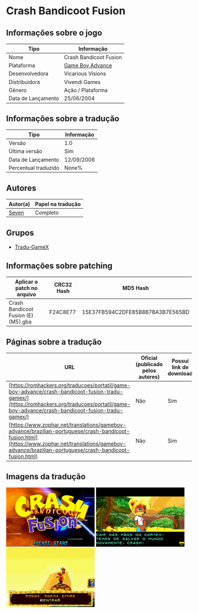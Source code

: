 # Crash Bandicoot Fusion

## Informações sobre o jogo

| Tipo | Informação |
| ----------- | ----------- |
| Nome | Crash Bandicoot Fusion |
| Plataforma | [Game Boy Advance](../) |
| Desenvolvedora | Vicarious Visions |
| Distribuidora | Vivendi Games |
| Gênero | Ação / Plataforma |
| Data de Lançamento | 25/06/2004 |

## Informações sobre a tradução

| Tipo | Informação |
| ----------- | ----------- |
| Versão | 1\.0 |
| Última versão | Sim |
| Data de Lançamento | 12/09/2006 |
| Percentual traduzido | None% |

## Autores

| Autor(a) | Papel na tradução |
| ----------- | ----------- |
| [Seven](../../../autores/seven/) | Completo |

## Grupos

* [Tradu\-GameX](../../../grupos/tradu-gamex/)

## Informações sobre patching

| Aplicar o patch no arquivo | CRC32 Hash | MD5 Hash |
| ----------- | ----------- | ----------- |
| Crash Bandicoot Fusion \(E\) \(M5\)\.gba | F24C8E77 | 15E37FB594C2DFE85B8B7BA3B7E565BD |

## Páginas sobre a tradução

| URL | Oficial (publicado pelos autores) | Possuí link de download |
| ----------- | ----------- | ----------- |
| [https://romhackers.org/traducoes/portatil/game-boy-advance/crash-bandicoot-fusion-tradu-gamex/](https://romhackers.org/traducoes/portatil/game-boy-advance/crash-bandicoot-fusion-tradu-gamex/) | Não | Sim |
| [https://www.zophar.net/translations/gameboy-advance/brazilian-portuguese/crash-bandicoot-fusion.html](https://www.zophar.net/translations/gameboy-advance/brazilian-portuguese/crash-bandicoot-fusion.html) | Não | Sim |

## Imagens da tradução

![Imagem de exemplo da tradução 1](1.png)
![Imagem de exemplo da tradução 2](2.png)
![Imagem de exemplo da tradução 3](3.png)